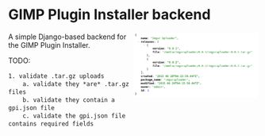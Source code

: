 GIMP Plugin Installer backend
=============================

<img align="right" width="50%" height="50%" src="/api.png?raw=true" />

A simple Django-based backend for the GIMP Plugin Installer.

TODO:

```
1. validate .tar.gz uploads
    a. validate they *are* .tar.gz files
    b. validate they contain a gpi.json file
    c. validate the gpi.json file contains required fields
```
